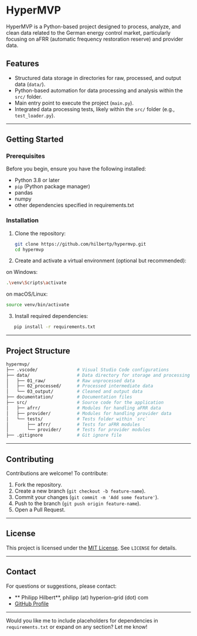 
# **HyperMVP**
HyperMVP is a Python-based project designed to process, analyze, and clean data related to the German energy control market, particularly focusing on aFRR (automatic frequency restoration reserve) and provider data.

## **Features**
- Structured data storage in directories for raw, processed, and output data (`data/`).
- Python-based automation for data processing and analysis within the `src/` folder.
- Main entry point to execute the project (`main.py`).
- Integrated data processing tests, likely within the `src/` folder (e.g., `test_loader.py`).

---

## **Getting Started**

### **Prerequisites**
Before you begin, ensure you have the following installed:
- Python 3.8 or later
- `pip` (Python package manager)
- pandas
- numpy
- other dependencies specified in requirements.txt


### **Installation**
1. Clone the repository:
   ```bash
   git clone https://github.com/hilbertp/hypermvp.git
   cd hypermvp
   ```
2. Create and activate a virtual environment (optional but recommended):

on Windows:
```bash
.\venv\Scripts\activate
```
on macOS/Linux:
```bash
source venv/bin/activate
```
3. Install required dependencies:
```bash
   pip install -r requirements.txt
```

---


## **Project Structure**
```bash 
hypermvp/
├── .vscode/               # Visual Studio Code configurations
├── data/                  # Data directory for storage and processing
│   ├── 01_raw/            # Raw unprocessed data
│   ├── 02_processed/      # Processed intermediate data
│   └── 03_output/         # Cleaned and output data
├── documentation/         # Documentation files
├── src/                   # Source code for the application
│   ├── afrr/              # Modules for handling aFRR data
│   ├── provider/          # Modules for handling provider data
│   └── tests/             # Tests folder within `src`
│       ├── afrr/          # Tests for aFRR modules
│       └── provider/      # Tests for provider modules
├── .gitignore             # Git ignore file
```

---

## **Contributing**
Contributions are welcome! To contribute:
1. Fork the repository.
2. Create a new branch (`git checkout -b feature-name`).
3. Commit your changes (`git commit -m 'Add some feature'`).
4. Push to the branch (`git push origin feature-name`).
5. Open a Pull Request.

---

## **License**
This project is licensed under the [MIT License](LICENSE). See `LICENSE` for details.

---

## **Contact**
For questions or suggestions, please contact:  
- ** Philipp Hilbert**, philipp (at) hyperion-grid (dot) com  
- [GitHub Profile](https://github.com/hilbertp)

---

Would you like me to include placeholders for dependencies in `requirements.txt` or expand on any section? Let me know!
